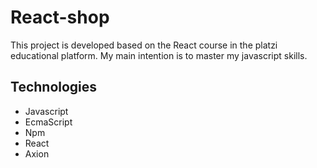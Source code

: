 # React-shop
This project is developed based on the React course in the platzi educational platform. My main intention is to master my javascript skills.
## Technologies
- Javascript
- EcmaScript
- Npm
- React
- Axion
